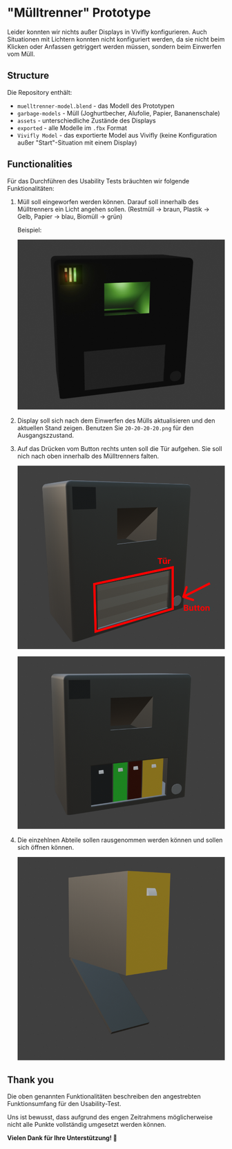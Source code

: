 # "Mülltrenner" Prototype 
Leider konnten wir nichts außer Displays in Vivifly konfigurieren. Auch Situationen mit Lichtern konnten nicht konfiguriert werden, da sie nicht beim Klicken oder Anfassen getriggert werden müssen, sondern beim Einwerfen vom Müll.

## Structure 
Die Repository enthält:
- `muelltrenner-model.blend` - das Modell des Prototypen
- `garbage-models` - Müll (Joghurtbecher, Alufolie, Papier, Bananenschale)
- `assets` - unterschiedliche Zustände des Displays
- `exported` - alle Modelle im `.fbx` Format
- `Vivifly Model` - das exportierte Model aus Vivifly (keine Konfiguration außer "Start"-Situation mit einem Display)

## Functionalities
Für das Durchführen des Usability Tests bräuchten wir folgende Funktionalitäten:

1. Müll soll eingeworfen werden können. Darauf soll innerhalb des Mülltrenners ein Licht angehen sollen. (Restmüll -> braun, Plastik -> Gelb, Papier -> blau, Biomüll -> grün)

    Beispiel:

    !["Licht Beispiel"](/screenshots/device-lights.png)

2. Display soll sich nach dem Einwerfen des Mülls aktualisieren und den aktuellen Stand zeigen. Benutzen Sie `20-20-20-20.png` für den Ausgangszzustand.

3. Auf das Drücken vom Button rechts unten soll die Tür aufgehen. Sie soll nich nach oben innerhalb des Mülltrenners falten. 

    !["Tür"](/screenshots/door.png)

    !["Geoffnete Tür"](/screenshots/opened-door.png)

4. Die einzehlnen Abteile sollen rausgenommen werden können und sollen sich öffnen können. 

    !["Abteil offen"](/screenshots/container-open.png)

## Thank you
Die oben genannten Funktionalitäten beschreiben den angestrebten Funktionsumfang für den Usability-Test. 

Uns ist bewusst, dass aufgrund des engen Zeitrahmens möglicherweise nicht alle Punkte vollständig umgesetzt werden können. 

**Vielen Dank für Ihre Unterstützung! 🤩**